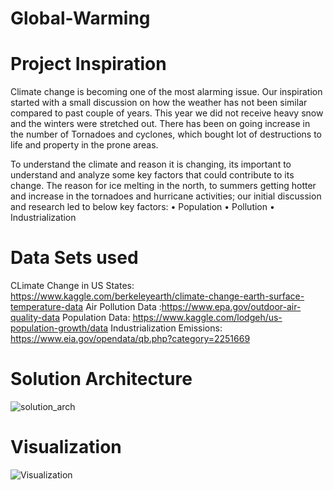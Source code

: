 # Global-Warming

# Project Inspiration
Climate change is becoming one of the most alarming issue. Our inspiration started with a small discussion on how the weather has not been similar compared to past couple of years. This year we did not receive heavy snow and the winters were stretched out. There has been on going increase in the number of Tornadoes and cyclones, which bought lot of destructions to life and property in the prone areas.

To understand the climate and reason it is changing, its important to understand and analyze some key factors that could contribute to its change. The reason for ice melting in the north, to summers getting hotter and increase in the tornadoes and hurricane activities; our initial discussion and research led to below key factors:
•    Population
•    Pollution
•    Industrialization

# Data Sets used
CLimate Change in US States: https://www.kaggle.com/berkeleyearth/climate-change-earth-surface-temperature-data
Air Pollution Data :https://www.epa.gov/outdoor-air-quality-data
Population Data: https://www.kaggle.com/lodgeh/us-population-growth/data
Industrialization Emissions: https://www.eia.gov/opendata/qb.php?category=2251669

# Solution Architecture
![solution_arch](Images/Solution_Arc.jpeg)


# Visualization
![Visualization](Images/Visualization.jpeg)
